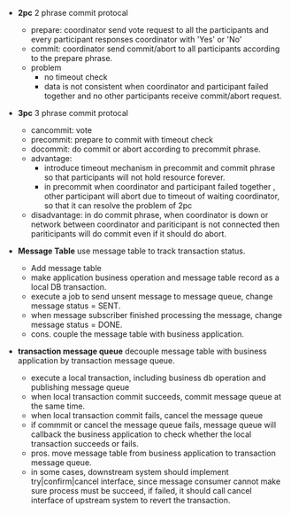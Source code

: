 - **2pc** 2 phrase commit protocal  
  - prepare: coordinator send vote request to all the participants and every participant responses coordinator with 'Yes' or 'No'
  - commit: coordinator send commit/abort to all participants according to the prepare phrase. 
  - problem  
    - no timeout check
    - data is not consistent when coordinator and participant failed together and no other participants receive commit/abort request.
- **3pc** 3 phrase commit protocal
  - cancommit: vote
  - precommit: prepare to commit with timeout check
  - docommit: do commit or abort according to precommit phrase.
  - advantage: 
    - introduce timeout mechanism in precommit and commit phrase so that participants will not hold resource forever.
    - in precommit when coordinator and participant failed together , other participant will abort due to timeout of waiting coordinator, so that it can resolve the problem of 2pc 
  - disadvantage: in do commit phrase, when coordinator is down or network between coordinator and pariticipant is not connected then pariticipants will do commit even if it should do abort.

- **Message Table** use message table to track transaction status. 
    - Add message table
    - make application business operation and message table record as a local DB transaction.
    - execute a job to send unsent message to message queue, change message status = SENT.
    - when message subscriber finished processing the message, change message status = DONE.
    - cons. couple the message table with business application.

- **transaction message queue** decouple message table with business application by transaction message queue.
    - execute a local transaction, including business db operation and publishing message queue 
    - when local transaction commit succeeds, commit message queue at the same time.
    - when local transaction commit fails, cancel the message queue
    - if commmit or cancel the message queue fails, message queue will callback the business application to check whether the local transaction succeeds or fails.
    - pros. move message table from business application to transaction message queue.
    - in some cases, downstream system should implement try|confirm|cancel interface, since message consumer cannot make sure process must be succeed, if failed, it should call cancel interface of upstream system to revert the transaction.
